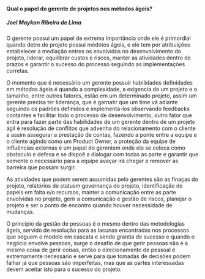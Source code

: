 #### Qual o papel do gerente de projetos nos métodos ágeis?
##### Joel Maykon Ribeiro de Lima

 O gerente possui um papel de extrema importância onde ele é primordial quando detro do projeto possui médotos ágeis, e ele tem por atribuições estabelecer a mediação entres os envolvidos no desenvolvimento do projeto, liderar, equilibrar custos e riscos, manter as atividades dentro de prazos e garantir o sucesso do processo seguindo as implementações corretas. 
 
 O momento que é necessário um gerente possuir habilidades definidades em métodos ágeis é quando a complexidade, a exigencia de um projeto e o tamanho, entre outros fatores, estão em um determinado projeto, assim um gerente precisa ter liderança,  que é garnatir que um time vá adiante seguindo os padrões definidos  e implementa-los observando feedbacks contantes e facilitar todo o processo de desenvolvimento, outro fator que entra para fazer parte das habilidades de um gerente dentro de um projeto ágil é resolução de conflitos que advenha do relacionamento com o cliente e assim assegurar a prestação de contas, fazendo a ponte entre a equipe e o cliente agindo como um Product Owner, a proteção da equipe de influências externas é um papel do gerentem onde ele se coloca como obstaculo e defesa e se dispoẽ a dialogar com todas as parte e garantir que somente o necessário para a equipe avaçar irá chegar e remover as barreira que possam surgir.
 
 As atividades que podem serem assumidas pelo gerentes são as finaças do projeto, relatórios de statusm governança do projeto, identificação de papéis em falta e/o recursos, manter a comunicação entre as parte envolvidas no projeto, gerir a comunicação e gestão de riscos, planejar o projeto e ser o ponto de encontro quando houver necessidade de mudanças.
 
   O principio da gestão de pessoas é o mesmo dentro das metodologias ágeis, servido de resolução para as lacunas encontradas nos processos que seguem o modelo em cascata e sendo grantia de sucesso e quando o negócio envolve pessoas, surge o desafio de que gerir pessoas não é a mesmo coisa de gerir coisas, então o direcionamento de pessoal é extremamente necessário e serve para que tomadas de decisões podem falhar já que pessoas são imperfeitas, mas que as partes interessadas devem aceitar isto para o sucesso do projeto.
